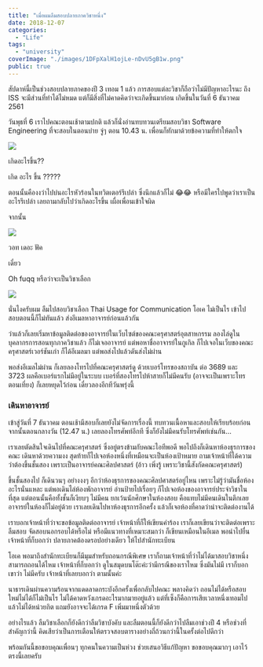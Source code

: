 ```yaml
---
title: "เมื่อผมลืมสอบปลายภาควิชาหนึ่ง"
date: 2018-12-07
categories:
  - "Life"
tags:
  - "university"
coverImage: "./images/1DFpXalH1ojLe-nDvU5gB1w.png"
public: true
---
```


สัปดาห์นี้เป็นช่วงสอบปลายภาคของปี 3 เทอม 1 แล้ว การสอบแต่ละวิชาก็ถือว่าไม่มีปัญหาอะไรนะ ถึง ISS จะมีส่วนที่ทำได้ไม่หมด แต่ก็มีสิ่งที่ไม่คาดคิดว่าจะเกิดขึ้นมาก่อน เกิดขึ้นในวันที่ 6 ธันวาคม 2561

<!--more-->

วันพุธที่ 6 เราไปคณะตอนเช้าตามปกติ แล้วก็นั่งอ่านทบทวนเตรียมสอบวิชา Software Engineering ที่จะสอบในตอนบ่าย จู่ๆ ตอน 10.43 น. เพื่อนก็ทักมาด้วยข้อความที่ทำให้ตกใจ

![](./images/1_lPRyvQbjuIfNrwT0OVkksQ.webp)

เกิดอะไรขึ้น??

เกิด อะไร ขึ้น ?????

ตอนนั้นคืองงว่าไปบ่นอะไรหัวร้อนในทวิตเตอร์รึเปล่า ซึ่งนึกแล้วก็ไม่ 😂😂 หรือมีใครไปพูดว่าเราเป็นอะไรรึเปล่า เลยถามกลับไปว่าเกิดอะไรขึ้น เผื่อเพื่อนเข้าใจผิด

จากนั้น

![](./images/1_x4vPHC1xufopUBAj2EhpiA.webp)

วอท เดอะ ฟัค

เดี๋ยว

Oh fuqq หรือว่าจะเป็นวิชาเลือก

![](./images/1_Eu39Wa2o30StOaix1DPrxw.webp)

นั่นไงครับผม ลืมไปสอบวิชาเลือก Thai Usage for Communication โอเค ไม่เป็นไร เข้าไปสอบตอนนี้ก็ไม่ทันแล้ว ส่งอีเมลหาอาจารย์ก่อนแล้วกัน

ว่าแล้วก็เลยเริ่มหาข้อมูลติดต่อของอาจารย์ในเว็บไซต์ของคณะครุศาสตร์อุตสาหกรรม ลองไล่ดูในบุคลากรการสอนทุกภาควิชาแล้ว ก็ไม่เจออาจารย์ แต่พอหาชื่ออาจารย์ในกูเกิล ก็ไปเจอในเว็บของคณะครุศาสตร์เวอร์ชันเก่า ก็ได้อีเมลมา แต่พอส่งไปแล้วดันส่งไม่ผ่าน

พอส่งอีเมลไม่ผ่าน ก็เลยลองโทรไปที่คณะครุศาสตร์ดู ด้วยเบอร์โทรของสถาบัน ต่อ 3689 และ 3723 ผลคือเบอร์แรกไม่มีอยู่ในระบบ เบอร์ที่สองโทรไปห้าสายก็ไม่มีคนรับ (อาจจะเป็นเพราะโทรตอนเที่ยง) ก็เลยหยุดไว้ก่อน เดี๋ยวลองอีกทีวันพรุ่งนี้

### เดินหาอาจารย์

เข้าสู่วันที่ 7 ธันวาคม ตอนเช้ามีสอบก็เลยยังไม่จัดการเรื่องนี้ ทบทวนเนื้อหาและสอบให้เรียบร้อยก่อน จากนั้นตอนกลางวัน (12.47 น.) เลยลองโทรศัพท์อีกที ซึ่งก็ยังไม่มีคนรับโทรศัพท์เช่นกัน…

เราเลยตัดสินใจเดินไปที่คณะครุศาสตร์ ซึ่งอยู่ตรงข้ามกับคณะไอทีพอดี พอไปถึงก็เดินหาห้องธุรการของคณะ เดินหาด้วยความงง สุดท้ายก็ไปเจอห้องหนึ่งที่เหมือนจะเป็นห้องเป้าหมาย ถามเจ้าหน้าที่ได้ความว่าต้องขึ้นชั้นสอง เพราะเป็นอาจารย์คณะศิลปศาสตร์ (อ้าว เพิ่งรู้ เพราะวิชานี้สังกัดคณะครุศาสตร์)

ขึ้นชั้นสองไป ก็เดินวนๆ อย่างงงๆ อีกว่าห้องธุรการของคณะศิลปศาสตร์อยู่ไหน เพราะไม่รู้ว่ามันชื่อห้องอะไรนั่นแหละ แต่พอเดินไล่ห้องพักอาจารย์ อ่านป้ายไปเรื่อยๆ ก็ไปเจอห้องของอาจารย์ประจำวิชาในที่สุด แต่ตอนนั้นคือทั้งชั้นก็เงียบๆ ไม่มีคน ยกเว้นนักศึกษาในห้องสอบ คือแทบไม่มีคนเดินในตึกเลย อาจารย์ในห้องก็ไม่อยู่ด้วย เราเลยเดินไปหาห้องธุรการอีกครั้ง แล้วก็เจอห้องที่คาดว่าน่าจะติดต่องานได้

เราบอกเจ้าหน้าที่ว่าจะขอข้อมูลติดต่ออาจารย์ เจ้าหน้าที่ก็ให้เขียนคำร้อง เราก็เลยเขียนว่าจะติดต่อเพราะลืมสอบ จัดสอบนอกรอบได้หรือไม่ หรือมีแนวทางที่เหมาะสมกว่า ก็เขียนเหมือนในอีเมล พอนำไปยื่น เจ้าหน้าที่ก็บอกว่า ปลายภาคต้องดรอปอย่างเดียว ให้ไปสำนักทะเบียน

โอเค พอมาถึงสำนักทะเบียนก็มีมุมสำหรับถอนกรณีพิเศษ เราก็ถามเจ้าหน้าที่ว่าไม่ได้มาสอบวิชาหนึ่ง สามารถถอนได้ไหม เจ้าหน้าที่ก็บอกว่า ดูในสมุดบนโต๊ะค่ะว่ามีกรณีของเราไหม ซึ่งมันไม่มี เราก็บอกเขาว่า ไม่มีครับ เจ้าหน้าที่เลยบอกว่า ตามนั้นค่ะ

นาธารเดินผ่านความร้อนจากแดดลาดกระบังอีกครั้งเพื่อกลับไปคณะ พลางคิดว่า ถอนไม่ได้หรือสอบใหม่ไม่ได้ก็ไม่เป็นไร ไม่ได้คาดหวังเกรดอะไรมากมายอยู่แล้ว แต่ที่เซ็งก็คือการเสียเวลาหนึ่งเทอมไปแล้วไม่ได้หน่วยกิต แถมยังอาจจะได้เกรด F เพิ่มมาหนึ่งตัวด้วย

อย่างไรแล้ว ลืมวิชาเลือกก็ยังดีกว่าลืมวิชาบังคับ และลืมตอนนี้ก็ยังดีกว่าไปลืมเอาช่วงปี 4 หรือช่วงที่สำคัญกว่านี้ คิดเสียว่าเป็นการเตือนให้ตรวจสอบตารางอย่างถี่ถ้วนกว่านี้ในครั้งต่อไปดีกว่า

พร้อมกันนี้ขอขอบคุณเพื่อนๆ ทุกคนในความเป็นห่วง ช่วยเสนอวิธีแก้ปัญหา ขอขอบคุณมากๆ เอาไว้ตรงนี้เลยครับ
